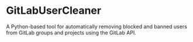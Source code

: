 # GitLabUserCleaner
A Python-based tool for automatically removing blocked and banned users from GitLab groups and projects using the GitLab API.
